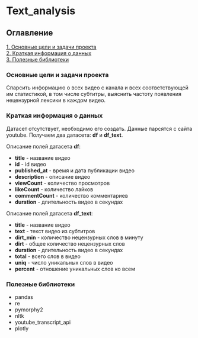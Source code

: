 # Text_analysis

## Оглавление

[1. Основные цели и задачи проекта](https://github.com/disff/pet-projects/DA_DA/text_analysis/README.md#Основные-цели-и-задачи-проекта)  
[2. Краткая информация о данных](https://github.com/disff/pet-projects/DA_DA/text_analysis/README.md#Краткая-информация-о-данных)  
[3. Полезные библиотеки](https://github.com/disff/pet-projects/DA_DA/text_analysis/README.md#Полезные-библиотеки)

### Основные цели и задачи проекта

Спарсить информацию о всех видео с канала и всех соответствующей им статистикой, в том числе субтитры, выяснить частоту появления нецензурной лексики в каждом видео.

### Краткая информация о данных

Датасет отсутствует, необходимо его создать.
Данные парсятся с сайта youtube.
Получаем два датасета: **df** и **df_text**.

Описание полей датасета **df**:

* **title** - название видео<br>
* **id** - id видео<br>
* **published_at** - время и дата публикации видео<br>
* **description** - описание видео<br>
* **viewCount** - количество просмотров<br>
* **likeCount** - количество лайков<br>
* **commentCount** - количество комментариев<br>
* **duration** - длительность видео в секундах

Описание полей датасета **df_text**:

* **title** - название видео<br>
* **text** - текст видео из субтитров<br>
* **dirt_min** - количество нецензурных слов в минуту<br>
* **dirt** - общее количество нецензурных слов<br>
* **duration** - длительность видео в секундах<br>
* **total** - всего слов в видео<br>
* **uniq** - число уникальных слов в видео<br>
* **percent** - отношение уникальных слов ко всем

### Полезные библиотеки

* pandas  
* re  
* pymorphy2
* nltk
* youtube_transcript_api
* plotly
